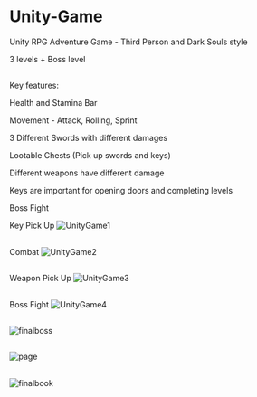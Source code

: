 # Unity-Game

Unity RPG Adventure Game - Third Person and Dark Souls style 

3 levels + Boss level
##
Key features:

Health and Stamina Bar

Movement - Attack, Rolling, Sprint

3 Different Swords with different damages

Lootable Chests (Pick up swords and keys)

Different weapons have different damage

Keys are important for opening doors and completing levels

Boss Fight


  
Key Pick Up 
![UnityGame1](https://github.com/Hfanes/Unity-Game/assets/57834109/b5d4cbcd-d93e-46a7-8436-22e38132e2b5)
##

Combat
![UnityGame2](https://github.com/Hfanes/Unity-Game/assets/57834109/6b4a5b5f-b084-419b-a3ff-7f1277ee107e)
##

Weapon Pick Up
![UnityGame3](https://github.com/Hfanes/Unity-Game/assets/57834109/9bc12ddb-72ac-4675-897d-5d6876545d55)
##

Boss Fight
![UnityGame4](https://github.com/Hfanes/Unity-Game/assets/57834109/03df388b-fbc2-44d1-b042-08be9c66c4d1)
##

![finalboss](https://github.com/Hfanes/Unity-Game/assets/57834109/b5e3ccd9-d829-4ac5-9d31-1d895e548870)
##

![page](https://github.com/Hfanes/Unity-Game/assets/57834109/212d7625-0a68-4c5a-b352-ee3ddfe28c69)
##

![finalbook](https://github.com/Hfanes/Unity-Game/assets/57834109/e1b2b6c6-955b-4a6c-9743-50baa606ab86)
